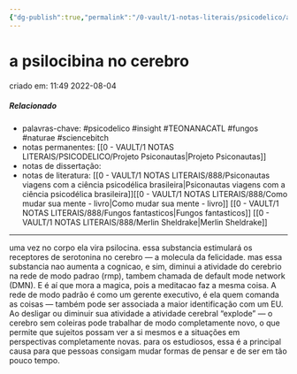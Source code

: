 ```yaml
---
{"dg-publish":true,"permalink":"/0-vault/1-notas-literais/psicodelico/a-psilocibina-no-cerebro/","tags":["psicodelico","insight","TEONANACATL","fungos","naturae","sciencebitch"],"dgHomeLink":true,"dgShowLocalGraph":true,"dgShowFileTree":true,"dgEnableSearch":true}
---
```


# a psilocibina no cerebro
criado em: 11:49 2022-08-04

##### Relacionado
- palavras-chave: #psicodelico #insight #TEONANACATL #fungos #naturae #sciencebitch 
- notas permanentes: [[0 - VAULT/1 NOTAS LITERAIS/PSICODELICO/Projeto Psiconautas\|Projeto Psiconautas]] 
- notas de dissertação:
- notas de literatura: [[0 - VAULT/1 NOTAS LITERAIS/888/Psiconautas viagens com a ciência psicodélica brasileira\|Psiconautas viagens com a ciência psicodélica brasileira]][[0 - VAULT/1 NOTAS LITERAIS/888/Como mudar sua mente - livro\|Como mudar sua mente - livro]] [[0 - VAULT/1 NOTAS LITERAIS/888/Fungos fantasticos\|Fungos fantasticos]] [[0 - VAULT/1 NOTAS LITERAIS/888/Merlin Sheldrake\|Merlin Sheldrake]]


---

uma vez no corpo ela vira psilocina. essa substancia estimulará os receptores de serotonina no cerebro — a molecula da felicidade. mas essa substancia nao aumenta a cognicao, e sim, diminui a atividade do cerebrio na rede de modo padrao (rmp), tambem chamada de default mode network (DMN).  E é aí que mora a magica, pois a meditacao faz a mesma coisa.
A rede de modo padrão é como um gerente executivo, é ela quem comanda as coisas — também pode ser associada a maior identificação com um EU. Ao desligar ou diminuir sua atividade a atividade cerebral “explode” — o cerebro sem coleiras pode trabalhar de modo completamente novo, o que permite que sujeitos possam ver a si mesmos e a situações em perspectivas completamente novas. para os estudiosos, essa é a principal causa para que pessoas consigam mudar formas de pensar e de ser em tão pouco tempo.